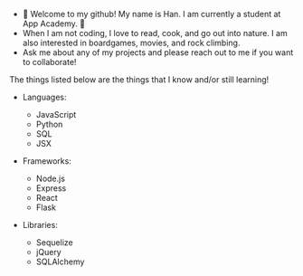 - 👋 Welcome to my github! My name is Han. I am currently a student at App Academy. 👋
- When I am not coding, I love to read, cook, and go out into nature. I am also interested in boardgames, movies, and rock climbing. 
- Ask me about any of my projects and please reach out to me if you want to collaborate! 

The things listed below are the things that I know and/or still learning! 
- Languages: 
  -  JavaScript
  -  Python
  -  SQL
  -  JSX
  
- Frameworks: 
  - Node.js
  - Express
  - React
  - Flask

- Libraries:
  - Sequelize
  - jQuery
  - SQLAlchemy
<!---
haaannn123/haaannn123 is a ✨ special ✨ repository because its `README.md` (this file) appears on your GitHub profile.
You can click the Preview link to take a look at your changes.
--->
